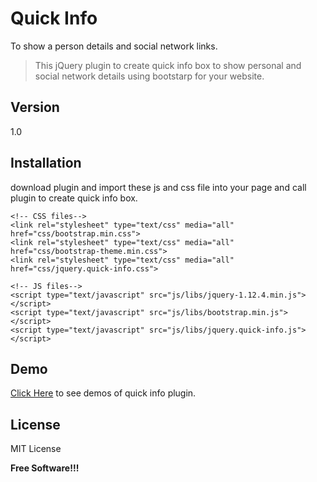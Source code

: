 Quick Info
========================
To show a person details and social network links.

> This jQuery plugin to create quick info box to show personal and social network details using bootstarp for your website.

Version
--------

1.0

Installation
-------------
download plugin and import these js and css file into your page and call plugin to create quick info box.

    <!-- CSS files-->
    <link rel="stylesheet" type="text/css" media="all" href="css/bootstrap.min.css">
    <link rel="stylesheet" type="text/css" media="all" href="css/bootstrap-theme.min.css">
    <link rel="stylesheet" type="text/css" media="all" href="css/jquery.quick-info.css">

    <!-- JS files-->
    <script type="text/javascript" src="js/libs/jquery-1.12.4.min.js"></script>
    <script type="text/javascript" src="js/libs/bootstrap.min.js"></script>
    <script type="text/javascript" src="js/libs/jquery.quick-info.js"></script>

Demo
----
<a href="https://yoku2010.github.io/quick-info/index.html">Click Here</a> to see demos of quick info plugin.


License
-------
MIT License


**Free Software!!!**

